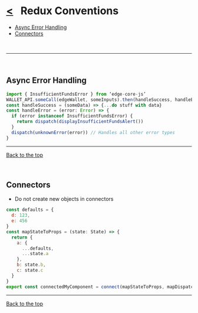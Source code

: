 # [<](README.md) &nbsp; Redux Conventions

* [Async Error Handling](#async-error-handling)
* [Connectors](#connectors)

&nbsp;

----
&nbsp;

## Async Error Handling

```javascript
import { InsufficientFundsError } from ‘edge-core-js’
WALLET_API.someCall(edgeWallet, someInputs).then(handleSuccess, handleError)
const handleSuccess = (someData) => {...do stuff with data}
const handleError = (error: Error) => {
  if (error instanceof InsufficientFundsError) {
    return dispatch(displayInsufficientFundsAlert())
  }
  dispatch(unknownError(error)) // Handles all other error types
}
```

----

[Back to the top](#--redux-conventions)

&nbsp;

## Connectors

* Do not create new objects in connectors

```javascript
const defaults = {
  d: 123,
  e: 456
}
const mapStateToProps = (state: State) => {
  return {
    a: {
      ...defaults,
      ...state.a
    },
    b: state.b,
    c: state.c
  }
}
export const connectedMyComponent = connect(mapStateToProps, mapDispatchToProps)(MyComponent)
```

----

[Back to the top](#--redux-conventions)

&nbsp;
